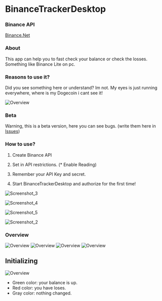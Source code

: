 # BinanceTrackerDesktop

### Binance API
[Binance.Net](https://github.com/JKorf/Binance.Net)

### About
This app can help you to fast check your balance or check the losses. Something like Binance Lite on pc.

### Reasons to use it?
Did you see something here or understand? Im not. My eyes is just running everywhere, where is my Dogecoin i cant see it!

![Overview](https://user-images.githubusercontent.com/65300126/131895236-d6efd236-da64-4eeb-ab6c-cf3a5b161d99.png)


### Beta
Warning, this is a beta version, here you can see bugs. (write them here in [Issues](https://github.com/z1net/BinanceTrackerDesktop/issues))

### How to use?
1. Create Binance API

2. Set in API restrictions. (* Enable Reading)

3. Remember your API Key and secret.

4. Start BinanceTrackerDesktop and authorize for the first time!

![Screenshot_3](https://user-images.githubusercontent.com/65300126/131249064-3e6831de-c1ec-462d-9e15-503c97df2df6.png)

![Screenshot_4](https://user-images.githubusercontent.com/65300126/131249068-1931e06c-dffd-40c4-bf00-eb13dae999ab.png)

![Screenshot_5](https://user-images.githubusercontent.com/65300126/131249072-adb1c68a-0adc-4dc0-b3d6-f3d9672471b2.png)

![Screenshot_2](https://user-images.githubusercontent.com/65300126/131249080-a179aec0-426a-435b-9070-9ba41fceaf34.png)



### Overview
![Overview](https://user-images.githubusercontent.com/65300126/131248850-a68a0db1-0e5f-4728-b7ac-15ab68bb277b.png)
![Overview](https://user-images.githubusercontent.com/65300126/131262991-34969db4-fa6b-44e5-9780-ba2313b39466.png)
![Overview](https://user-images.githubusercontent.com/65300126/131310595-ab8ec52c-8463-43c7-8e83-7c6d2dc094a8.png)
![Overview](https://user-images.githubusercontent.com/65300126/132896474-64d44074-6b07-4a27-a4ba-fe1146c291a2.png)
## Initializing
![Overview](https://user-images.githubusercontent.com/65300126/132897125-b8dc853f-d9b5-4a7c-8f7a-6401f0d515fd.png)


- Green color: your balance is up.
- Red color: you have loses.
- Gray color: nothing changed.
